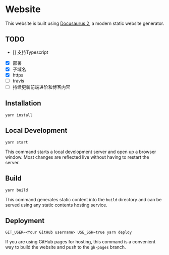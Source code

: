 # Website

This website is built using [Docusaurus 2](https://v2.docusaurus.io/), a modern static website generator.

## TODO

- [] 支持Typescript
- [x] 部署
- [x] 子域名
- [x] https
- [ ] travis
- [ ] 持续更新前端进阶和博客内容

## Installation

```console
yarn install
```

## Local Development

```console
yarn start
```

This command starts a local development server and open up a browser window. Most changes are reflected live without having to restart the server.

## Build

```console
yarn build
```

This command generates static content into the `build` directory and can be served using any static contents hosting service.

## Deployment

```console
GIT_USER=<Your GitHub username> USE_SSH=true yarn deploy
```

If you are using GitHub pages for hosting, this command is a convenient way to build the website and push to the `gh-pages` branch.
